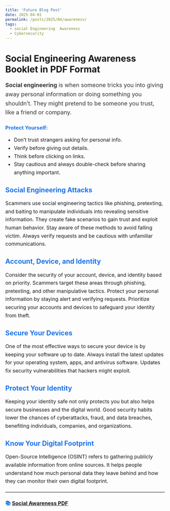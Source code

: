 ```yaml
---
title: 'Future Blog Post'
date: 2025-04-01
permalink: /posts/2025/04/awareness/
tags:
  - social Engineering  Awareness
  - Cybersecurity 
---
```


# Social Engineering Awareness Booklet in PDF Format  

<p style="font-size: 18px; color: #333; line-height: 1.6;">
<b>Social engineering</b> is when someone tricks you into giving away personal information or doing something you shouldn’t. They might pretend to be someone you trust, like a friend or company.
</p>

<h3 style="color: #1a73e8;">Protect Yourself:</h3>
<ul style="font-size: 16px; line-height: 1.6;">
  <li>Don’t trust strangers asking for personal info.</li>
  <li>Verify before giving out details.</li>
  <li>Think before clicking on links.</li>
  <li>Stay cautious and always double-check before sharing anything important.</li>
</ul>

<h2 style="color: #1a73e8;">Social Engineering Attacks</h2>
<p style="font-size: 16px; line-height: 1.6;">
Scammers use social engineering tactics like phishing, pretexting, and baiting to manipulate individuals into revealing sensitive information. They create fake scenarios to gain trust and exploit human behavior. Stay aware of these methods to avoid falling victim. Always verify requests and be cautious with unfamiliar communications.
</p>

<h2 style="color: #1a73e8;">Account, Device, and Identity</h2>
<p style="font-size: 16px; line-height: 1.6;">
Consider the security of your account, device, and identity based on priority. Scammers target these areas through phishing, pretexting, and other manipulative tactics. Protect your personal information by staying alert and verifying requests. Prioritize securing your accounts and devices to safeguard your identity from theft.
</p>

<h2 style="color: #1a73e8;">Secure Your Devices</h2>
<p style="font-size: 16px; line-height: 1.6;">
One of the most effective ways to secure your device is by keeping your software up to date. Always install the latest updates for your operating system, apps, and antivirus software. Updates fix security vulnerabilities that hackers might exploit.
</p>

<h2 style="color: #1a73e8;">Protect Your Identity</h2>
<p style="font-size: 16px; line-height: 1.6;">
Keeping your identity safe not only protects you but also helps secure businesses and the digital world. Good security habits lower the chances of cyberattacks, fraud, and data breaches, benefiting individuals, companies, and organizations.
</p>

<h2 style="color: #1a73e8;">Know Your Digital Footprint</h2>
<p style="font-size: 16px; line-height: 1.6;">
Open-Source Intelligence (OSINT) refers to gathering publicly available information from online sources. It helps people understand how much personal data they leave behind and how they can monitor their own digital footprint.
</p>

<hr style="border-top: 1px solid #ccc; margin-top: 20px; margin-bottom: 20px;" />

<h3 style="color: #1a73e8;">📚 <a href="https://drive.google.com/file/d/1X1pbo_6NY_yBPaN1GkM7TRybd33jLOcd/view" target="_blank">Social Awareness PDF</a></h3>
